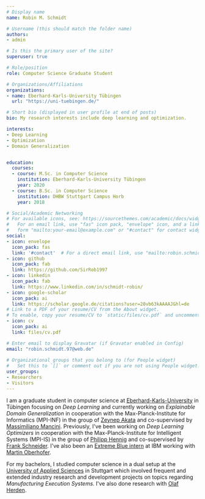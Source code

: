 ```yaml
---
# Display name
name: Robin M. Schmidt

# Username (this should match the folder name)
authors:
- admin

# Is this the primary user of the site?
superuser: true

# Role/position
role: Computer Science Graduate Student

# Organizations/Affiliations
organizations:
- name: Eberhard-Karls-University Tübingen
  url: "https://uni-tuebingen.de/"

# Short bio (displayed in user profile at end of posts)
bio: My research interests include deep learning and optimization.

interests:
- Deep Learning
- Optimization
- Domain Generalization


education:
  courses:
  - course: M.Sc. in Computer Science
    institution: Eberhard-Karls-University Tübingen
    year: 2020
  - course: B.Sc. in Computer Science
    institution: DHBW Stuttgart Campus Horb
    year: 2018

# Social/Academic Networking
# For available icons, see: https://sourcethemes.com/academic/docs/widgets/#icons
#   For an email link, use "fas" icon pack, "envelope" icon, and a link in the
#   form "mailto:your-email@example.com" or "#contact" for contact widget.
social:
- icon: envelope
  icon_pack: fas
  link: '#contact'  # For a direct email link, use "mailto:robin.schmidt.97@web.de".
- icon: github
  icon_pack: fab
  link: https://github.com/SirRob1997
- icon: linkedin
  icon_pack: fab
  link: https://www.linkedin.com/in/schmidt-robin/
- icon: google-scholar
  icon_pack: ai
  link: https://scholar.google.de/citations?user=20vb63kAAAAJ&hl=de
# Link to a PDF of your resume/CV from the About widget.
# To enable, copy your resume/CV to `static/files/cv.pdf` and uncomment the lines below.  
- icon: cv
  icon_pack: ai
  link: files/cv.pdf

# Enter email to display Gravatar (if Gravatar enabled in Config)
email: "robin.schmidt.97@web.de"
  
# Organizational groups that you belong to (for People widget)
#   Set this to `[]` or comment out if you are not using People widget.  
user_groups:
- Researchers
- Visitors
---
```


I am a graduate student in computer science at [Eberhard-Karls-University](https://uni-tuebingen.de/) in Tübingen focusing on *Deep Learning* and currently working on *Explainable Domain Generalization* in cooperation with the Max-Planck-Institute for Informatics (MPI-INF) in the group of [Zeynep Akata](https://eml-unitue.de/people/zeynep-akata) and co-supervised by [Massimiliano Mancini](https://eml-unitue.de/people/massimiliano-mancini). Previously, I've been working on *Deep Learning Optimizers* in cooperation with the Max-Planck-Institute for Intelligent Systems (MPI-IS) in the group of [Philipp Hennig](https://uni-tuebingen.de/en/faculties/faculty-of-science/departments/computer-science/lehrstuehle/methods-of-machine-learning/personen/philipp-hennig/) and co-supervised by [Frank Schneider](https://fsschneider.netlify.com/). I've also been an [Extreme Blue intern](https://www.ibm.com/employment/extremeblue/) at IBM working with [Martin Oberhofer](https://www.linkedin.com/in/martin-oberhofer-9444382/).

For my bachelors, I studied computer science in a dual setup at the [University of Applied Sciences](https://www.dhbw-stuttgart.de/home/) in Stuttgart which involved frequent and extended industry research and development projects on topics regarding *Manufacturing Execution Systems*. I've also done research with [Olaf Herden](https://expertenservice.dhbw-stuttgart.de/experteninnen-technik/informatik/olaf-herden/).
                                                                                                                                                                                                                                                             
                                                                 
